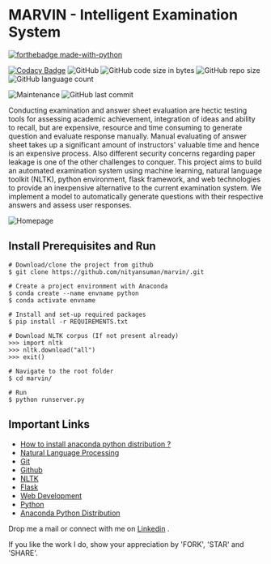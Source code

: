 # MARVIN - Intelligent Examination System
[![forthebadge made-with-python](http://ForTheBadge.com/images/badges/made-with-python.svg)](https://www.python.org/)


[![Codacy Badge](https://api.codacy.com/project/badge/Grade/1e131fc1944e49ac92cb20c7c1a65771)](https://app.codacy.com/manual/nityansuman/marvin?utm_source=github.com&utm_medium=referral&utm_content=nityansuman/marvin&utm_campaign=Badge_Grade_Settings)
![GitHub](https://img.shields.io/github/license/nityansuman/marvin)
![GitHub code size in bytes](https://img.shields.io/github/languages/code-size/nityansuman/marvin)
![GitHub repo size](https://img.shields.io/github/repo-size/nityansuman/marvin)
![GitHub language count](https://img.shields.io/github/languages/count/nityansuman/marvin)

![Maintenance](https://img.shields.io/maintenance/yes/2020)
![GitHub last commit](https://img.shields.io/github/last-commit/nityansuman/marvin)

Conducting examination and answer sheet evaluation are hectic testing tools for assessing
academic achievement, integration of ideas and ability to recall, but are expensive, resource
and time consuming to generate question and evaluate response manually. Manual evaluating
of answer sheet takes up a significant amount of instructors' valuable time and hence is an
expensive process. Also different security concerns regarding paper leakage is one of the other
challenges to conquer. This project aims to build an automated examination system using
machine learning, natural language toolkit (NLTK), python environment, flask framework,
and web technologies to provide an inexpensive alternative to the current examination system.
We implement a model to automatically generate questions with their respective answers and
assess user responses.

![Homepage](https://raw.githubusercontent.com/nityansuman/marvin/master/src/static/images/homepage.png)

## Install Prerequisites and Run

```
# Download/clone the project from github
$ git clone https://github.com/nityansuman/marvin/.git

# Create a project environment with Anaconda
$ conda create --name envname python
$ conda activate envname

# Install and set-up required packages
$ pip install -r REQUIREMENTS.txt

# Download NLTK corpus (If not present already)
>>> import nltk
>>> nltk.download("all")
>>> exit()

# Navigate to the root folder
$ cd marvin/

# Run
$ python runserver.py
```

## Important Links

* [How to install anaconda python distribution ?](https://docs.anaconda.com/anaconda/install/)
* [Natural Language Processing](https://nltk.org/book/)
* [Git](https://git-scm.com/)
* [Github](https://github.com/)
* [NLTK](https://nltk.org/)
* [Flask](http://flask.pocoo.org/)
* [Web Development](https://w3schoo.com/)
* [Python](https://python.org/)
* [Anaconda Python Distribution](https://conda.io)

Drop me a mail or connect with me on [Linkedin](https://linkedin.com/in/kumar-nityan-suman/) .

If you like the work I do, show your appreciation by 'FORK', 'STAR' and 'SHARE'.
